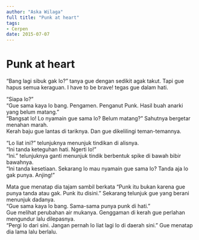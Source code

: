 ```yaml
---
author: "Aska Wilaga"
full title: "Punk at heart"
tags:
- Cerpen
date: 2015-07-07
---
```


# Punk at heart

“Bang lagi sibuk gak lo?” tanya gue dengan sedikit agak takut. Tapi gue hapus semua keraguan. I have to be brave! tegas gue dalam hati.

“Siapa lo?”  
“Gue sama kaya lo bang. Pengamen. Penganut Punk. Hasil buah anarki yang belum matang.”  
“Bangsat lo! Lo nyamain gue sama lo? Belum matang?” Sahutnya bergetar menahan marah.  
Kerah baju gue lantas di tariknya. Dan gue dikelilingi teman-temannya.

“Lo liat ini?” telunjuknya menunjuk tindikan di alisnya.  
“Ini tanda keteguhan hati. Ngerti lo!”  
“Ini.” telunjuknya ganti menunjuk tindik berbentuk spike di bawah bibir bawahnya.  
“Ini tanda kesetiaan. Sekarang lo mau nyamain gue sama lo? Tanda aja lo gak punya. Anjing!”

Mata gue menatap dia tajam sambil berkata “Punk itu bukan karena gue punya tanda atau gak. Punk itu disini.” Sekarang telunjuk gue yang berani menunjuk dadanya.  
“Gue sama kaya lo bang. Sama-sama punya punk di hati.”  
Gue melihat perubahan air mukanya. Genggaman di kerah gue perlahan mengundur lalu dilepasnya.  
“Pergi lo dari sini. Jangan pernah lo liat lagi lo di daerah sini.” Gue menatap dia lama lalu berlalu.